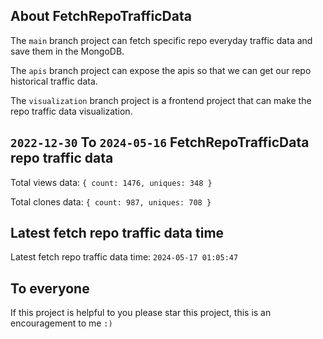 ## About FetchRepoTrafficData

The `main` branch project can fetch specific repo everyday traffic data and save them in the MongoDB.

The `apis` branch project can expose the apis so that we can get our repo historical traffic data.

The `visualization` branch project is a frontend project that can make the repo traffic data visualization.

## `2022-12-30` To `2024-05-16` FetchRepoTrafficData repo traffic data

Total views data: `{ count: 1476, uniques: 348 }`

Total clones data: `{ count: 987, uniques: 708 }`

## Latest fetch repo traffic data time

Latest fetch repo traffic data time: `2024-05-17 01:05:47`

## To everyone

If this project is helpful to you please star this project, this is an encouragement to me `:)`



